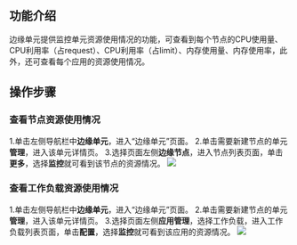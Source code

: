 ## 功能介绍
边缘单元提供监控单元资源使用情况的功能，可查看到每个节点的CPU使用量、CPU利用率（占request）、CPU利用率（占limit）、内存使用量、内存使用率，此外，还可查看每个应用的资源使用情况。

## 操作步骤

### 查看节点资源使用情况
1.单击左侧导航栏中**边缘单元**，进入“边缘单元”页面。
2.单击需要新建节点的单元**管理**，进入该单元详情页。
3.选择页面左侧**边缘节点**，进入节点列表页面，单击**更多**，选择**监控**就可看到该节点的资源情况。
![](https://qcloudimg.tencent-cloud.cn/raw/cc4c6cfbe5cbfb0ee0a972117d5762af.png)
 
### 查看工作负载资源使用情况
1.单击左侧导航栏中**边缘单元**，进入“边缘单元”页面。
2.单击需要新建节点的单元**管理**，进入该单元详情页。
3.选择页面左侧**应用管理**，选择工作负载，进入工作负载列表页面，单击**配置**，选择**监控**就可看到该应用的资源情况。
![](https://qcloudimg.tencent-cloud.cn/raw/b25af8b4ca9632e5407562a6eebd9a5d.png)
 
